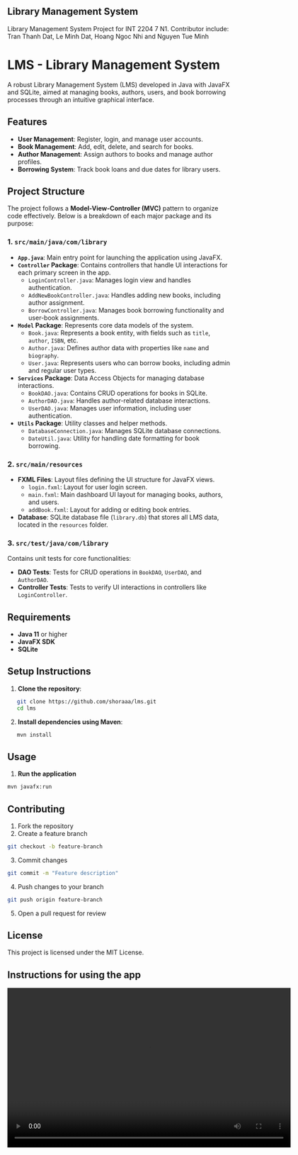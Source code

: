 ## Library Management System

Library Management System Project for INT 2204 7 N1. 
Contributor include: Tran Thanh Dat, Le Minh Dat, Hoang Ngoc Nhi and Nguyen Tue Minh
# LMS - Library Management System

A robust Library Management System (LMS) developed in Java with JavaFX and SQLite, aimed at managing books, authors, users, and book borrowing processes through an intuitive graphical interface.

## Features

- **User Management**: Register, login, and manage user accounts.
- **Book Management**: Add, edit, delete, and search for books.
- **Author Management**: Assign authors to books and manage author profiles.
- **Borrowing System**: Track book loans and due dates for library users.

## Project Structure

The project follows a **Model-View-Controller (MVC)** pattern to organize code effectively. Below is a breakdown of each major package and its purpose:

### 1. `src/main/java/com/library`

- **`App.java`**: Main entry point for launching the application using JavaFX.
- **`Controller` Package**: Contains controllers that handle UI interactions for each primary screen in the app.
  - `LoginController.java`: Manages login view and handles authentication.
  - `AddNewBookController.java`: Handles adding new books, including author assignment.
  - `BorrowController.java`: Manages book borrowing functionality and user-book assignments.
- **`Model` Package**: Represents core data models of the system.
  - `Book.java`: Represents a book entity, with fields such as `title`, `author`, `ISBN`, etc.
  - `Author.java`: Defines author data with properties like `name` and `biography`.
  - `User.java`: Represents users who can borrow books, including admin and regular user types.
- **`Services` Package**: Data Access Objects for managing database interactions.
  - `BookDAO.java`: Contains CRUD operations for books in SQLite.
  - `AuthorDAO.java`: Handles author-related database interactions.
  - `UserDAO.java`: Manages user information, including user authentication.
- **`Utils` Package**: Utility classes and helper methods.
  - `DatabaseConnection.java`: Manages SQLite database connections.
  - `DateUtil.java`: Utility for handling date formatting for book borrowing.

### 2. `src/main/resources`

- **FXML Files**: Layout files defining the UI structure for JavaFX views.
  - `login.fxml`: Layout for user login screen.
  - `main.fxml`: Main dashboard UI layout for managing books, authors, and users.
  - `addBook.fxml`: Layout for adding or editing book entries.
- **Database**: SQLite database file (`library.db`) that stores all LMS data, located in the `resources` folder.

### 3. `src/test/java/com/library`

Contains unit tests for core functionalities:
- **DAO Tests**: Tests for CRUD operations in `BookDAO`, `UserDAO`, and `AuthorDAO`.
- **Controller Tests**: Tests to verify UI interactions in controllers like `LoginController`.

## Requirements

- **Java 11** or higher
- **JavaFX SDK**
- **SQLite**

## Setup Instructions

1. **Clone the repository**:
```bash
   git clone https://github.com/shoraaa/lms.git
   cd lms
```
2. **Install dependencies using Maven**:
```bash
   mvn install
```

## Usage

1. **Run the application** 
```bash
mvn javafx:run
```

## Contributing
1. Fork the repository
2. Create a feature branch
```bash
git checkout -b feature-branch
```
3. Commit changes
```bash
git commit -m "Feature description"
```
4. Push changes to your branch
```bash
git push origin feature-branch
```
5. Open a pull request for review

## License 
This project is licensed under the MIT License.

## Instructions for using the app
<video width="640" height="360" controls>
  <source src="Instruction.mkv" type="video/mp4">
  Your browser does not support the video tag.
</video>
